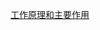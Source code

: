 [工作原理和主要作用](file:///D:/Obsidian%20Unity/Unity/UI%20System/Assets/Scripts/GUI/Lesson1_%E5%B7%A5%E4%BD%9C%E5%8E%9F%E7%90%86%E5%92%8C%E4%B8%BB%E8%A6%81%E4%BD%9C%E7%94%A8.cs)